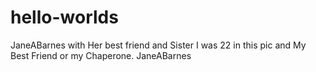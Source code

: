 # hello-worlds
JaneABarnes with Her best friend and Sister
I was 22 in this pic and My Best Friend or my Chaperone. JaneABarnes
